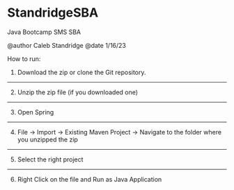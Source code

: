 # StandridgeSBA
Java Bootcamp SMS SBA

@author Caleb Standridge
@date 1/16/23

How to run:
1. Download the zip or clone the Git repository.
---------------------------------------------
2. Unzip the zip file (if you downloaded one)
---------------------------------------------
3. Open Spring
---------------------------------------------
4. File -> Import -> Existing Maven Project -> Navigate to the folder where you unzipped the zip
---------------------------------------------
5. Select the right project
---------------------------------------------
6. Right Click on the file and Run as Java Application
